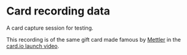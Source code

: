 Card recording data
===================

A card capture session for testing.

This recording is of the same gift card made famous by [Mettler](https://twitter.com/mettler)
in the [card.io launch video](https://www.youtube.com/watch?v=7lg0nMH4NFk).
